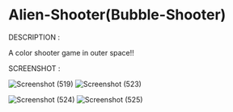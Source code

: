 # Alien-Shooter(Bubble-Shooter)
DESCRIPTION :

A color shooter game in outer space!!

SCREENSHOT :

![Screenshot (519)](https://user-images.githubusercontent.com/79126310/108956182-5993df80-7695-11eb-8f50-123c5ade2c15.png)            ![Screenshot (523)](https://user-images.githubusercontent.com/79126310/108956413-a677b600-7695-11eb-8c2e-4480ff302567.png)

![Screenshot (524)](https://user-images.githubusercontent.com/79126310/108956465-bb544980-7695-11eb-8cfc-7278519ba549.png)            ![Screenshot (525)](https://user-images.githubusercontent.com/79126310/108956498-cc04bf80-7695-11eb-9562-2f93824c54b8.png)

